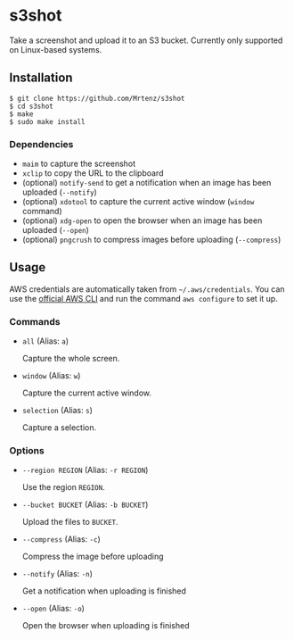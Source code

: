 # s3shot

Take a screenshot and upload it to an S3 bucket. Currently only supported on Linux-based systems.

## Installation

```text
$ git clone https://github.com/Mrtenz/s3shot
$ cd s3shot
$ make
$ sudo make install
```

### Dependencies

* `maim` to capture the screenshot
* `xclip` to copy the URL to the clipboard
* (optional) `notify-send` to get a notification when an image has been uploaded (`--notify`)
* (optional) `xdotool` to capture the current active window (`window` command)
* (optional) `xdg-open` to open the browser when an image has been uploaded (`--open`)
* (optional) `pngcrush` to compress images before uploading (`--compress`)

## Usage

AWS credentials are automatically taken from `~/.aws/credentials`. You can use the [official AWS CLI](https://github.com/aws/aws-cli) and run the command `aws configure` to set it up.

### Commands

* `all` (Alias: `a`)
  
  Capture the whole screen.
  
* `window` (Alias: `w`)

  Capture the current active window.
  
* `selection` (Alias: `s`)

  Capture a selection.
  
### Options

* `--region REGION` (Alias: `-r REGION`)

  Use the region `REGION`.
  
* `--bucket BUCKET` (Alias: `-b BUCKET`)

  Upload the files to `BUCKET`.
  
* `--compress` (Alias: `-c`)

  Compress the image before uploading
  
* `--notify` (Alias: `-n`)

  Get a notification when uploading is finished
  
* `--open` (Alias: `-o`)

  Open the browser when uploading is finished
